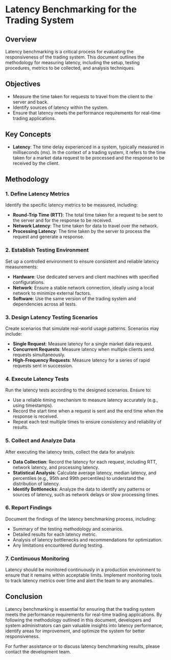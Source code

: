 # Latency Benchmarking for the Trading System

## Overview

Latency benchmarking is a critical process for evaluating the responsiveness of the trading system. This document outlines the methodology for measuring latency, including the setup, testing procedures, metrics to be collected, and analysis techniques.

## Objectives

- Measure the time taken for requests to travel from the client to the server and back.
- Identify sources of latency within the system.
- Ensure that latency meets the performance requirements for real-time trading applications.

## Key Concepts

- **Latency**: The time delay experienced in a system, typically measured in milliseconds (ms). In the context of a trading system, it refers to the time taken for a market data request to be processed and the response to be received by the client.

## Methodology

### 1. Define Latency Metrics

Identify the specific latency metrics to be measured, including:

- **Round-Trip Time (RTT)**: The total time taken for a request to be sent to the server and for the response to be received.
- **Network Latency**: The time taken for data to travel over the network.
- **Processing Latency**: The time taken by the server to process the request and generate a response.

### 2. Establish Testing Environment

Set up a controlled environment to ensure consistent and reliable latency measurements:

- **Hardware**: Use dedicated servers and client machines with specified configurations.
- **Network**: Ensure a stable network connection, ideally using a local network to minimize external factors.
- **Software**: Use the same version of the trading system and dependencies across all tests.

### 3. Design Latency Testing Scenarios

Create scenarios that simulate real-world usage patterns. Scenarios may include:

- **Single Request**: Measure latency for a single market data request.
- **Concurrent Requests**: Measure latency when multiple clients send requests simultaneously.
- **High-Frequency Requests**: Measure latency for a series of rapid requests sent in succession.

### 4. Execute Latency Tests

Run the latency tests according to the designed scenarios. Ensure to:

- Use a reliable timing mechanism to measure latency accurately (e.g., using timestamps).
- Record the start time when a request is sent and the end time when the response is received.
- Repeat each test multiple times to ensure consistency and reliability of results.

### 5. Collect and Analyze Data

After executing the latency tests, collect the data for analysis:

- **Data Collection**: Record the latency for each request, including RTT, network latency, and processing latency.
- **Statistical Analysis**: Calculate average latency, median latency, and percentiles (e.g., 95th and 99th percentiles) to understand the distribution of latency.
- **Identify Bottlenecks**: Analyze the data to identify any patterns or sources of latency, such as network delays or slow processing times.

### 6. Report Findings

Document the findings of the latency benchmarking process, including:

- Summary of the testing methodology and scenarios.
- Detailed results for each latency metric.
- Analysis of latency bottlenecks and recommendations for optimization.
- Any limitations encountered during testing.

### 7. Continuous Monitoring

Latency should be monitored continuously in a production environment to ensure that it remains within acceptable limits. Implement monitoring tools to track latency metrics over time and alert the team to any anomalies.

## Conclusion

Latency benchmarking is essential for ensuring that the trading system meets the performance requirements for real-time trading applications. By following the methodology outlined in this document, developers and system administrators can gain valuable insights into latency performance, identify areas for improvement, and optimize the system for better responsiveness.

For further assistance or to discuss latency benchmarking results, please contact the development team.